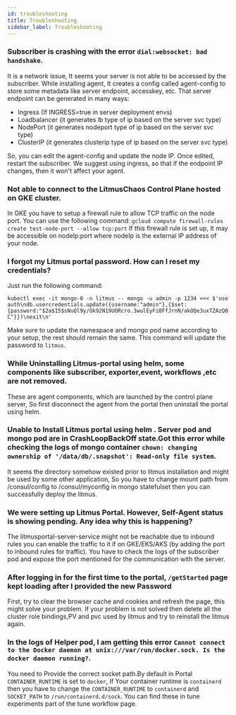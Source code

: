 ```yaml
---
id: troubleshooting
title: Troubleshooting
sidebar_label: Troubleshooting
---
```


### Subscriber is crashing with the error `dial:websocket: bad handshake`.

It is a network issue, It seems your server is not able to be accessed by the subscriber. 
While installing agent, It creates a config called agent-config to store some metadata like server endpoint, accesskey, etc. That server endpoint can be generated in many ways:
- Ingress (If INGRESS=true in server deployment envs)
- Loadbalancer (it generates lb type of ip based on the server svc type)
- NodePort (it generates nodeport type of ip based on the server svc type)
- ClusterIP (it generates clusterip type of ip based on the server svc type)

So, you can edit the agent-config and update the node IP. Once edited, restart the subscriber.
We suggest using ingress, so that if the endpoint IP changes, then it won't affect your agent.

### Not able to connect to the LitmusChaos Control Plane hosted on GKE cluster.

In GKE you have to setup a firewall rule to allow TCP traffic on the node port. You can use the following command:
`gcloud compute firewall-rules create test-node-port --allow tcp:port`
If this firewall rule is set up, It may be accessible on nodeIp:port where nodeIp is the external IP address of your node.

###  I forgot my Litmus portal password. How can I reset my credentials?

Just run the following command:

``kubectl exec -it mongo-0 -n litmus -- mongo -u admin -p 1234 <<< $'use auth\ndb.usercredentials.update({username:"admin"},{$set:{password:"$2a$15$sNuQl9y/Ok92N19UORcro.3wulEyFi0FfJrnN/akOQe3uxTZAzQ0C"}})\nexit\n'``

Make sure to update the namespace and mongo pod name according to your setup, the rest should remain the same. This command will update the password to `litmus`.

###  While Uninstalling Litmus-portal using helm, some components like subscriber, exporter,event, workflows ,etc are not removed.

These are agent components, which are launched by the control plane server, So first disconnect the agent from the portal then uninstall the portal using helm.

###  Unable to Install Litmus portal using helm . Server pod and mongo pod are in CrashLoopBackOff state.Got this error while checking the logs of mongo container `chown: changing ownership of '/data/db/.snapshot': Read-only file system`.

 It seems the directory somehow existed prior to litmus installation and might be used by some other application,
 So you have to change mount path from /consul/config to /consul/myconfig in mongo statefulset then you can successfully deploy the litmus.

### We were setting up Litmus Portal. However, Self-Agent status is showing pending. Any idea why this is happening?

The litmusportal-server-service might not be reachable due to inbound rules you can enable the traffic to it if on GKE/EKS/AKS (by adding the port to inbound rules for traffic).
You have to check the logs of the subscriber pod and expose the port mentioned for the communication with the server.

### After logging in for the first time to the portal, `/getStarted` page  kept loading after I provided the new Password

First, try to clear the browser cache and cookies and refresh the page, this might solve your problem.
If your problem is not solved then delete all the cluster role bindings,PV and pvc used by litmus and try to reinstall the litmus again.

### In the logs of Helper pod, I am getting this error `Cannot connect to the Docker daemon at unix:///var/run/docker.sock. Is the docker daemon running?`.

You need to Provide the correct socket path.By default in Portal `CONTAINER_RUNTIME` is set to `docker`, 
If  Your container runtime is `containerd` then  you have to change the `CONTAINER_RUNTIME` to `containerd`  and `SOCKET_PATH` to `/run/containerd.d/sock`.
You can find these in tune experiments part of the tune workflow page.
